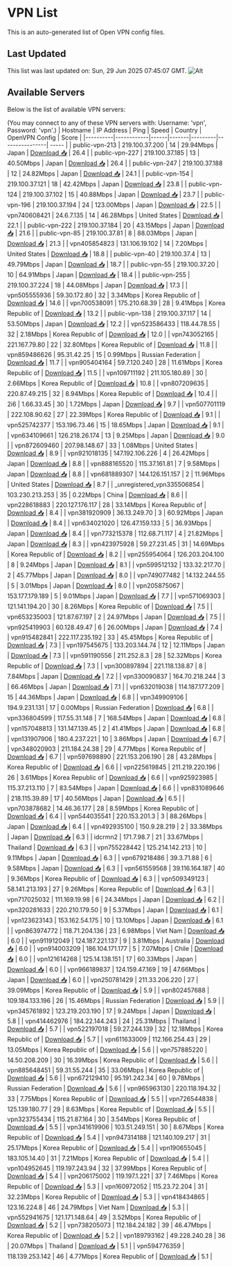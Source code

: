 # VPN List

This is an auto-generated list of Open VPN config files.

## Last Updated

This list was last updated on: Sun, 29 Jun 2025 07:45:07 GMT.
![Alt](https://repobeats.axiom.co/api/embed/186b98318ef1479477931607c1ad7d823f12451f.svg "Repobeats analytics image")

## Available Servers

Below is the list of available VPN servers:

(You may connect to any of these VPN servers with: Username: 'vpn', Password: 'vpn'.)
| Hostname | IP Address | Ping | Speed | Country | OpenVPN Config | Score |
|----------|------------|------|-------|---------|----------------| ----- |
| public-vpn-213 | 219.100.37.200 | 14 | 29.94Mbps | Japan | [Download 📥](./configs/server_0_JP.ovpn) | 26.4 |
| public-vpn-227 | 219.100.37.185 | 13 | 40.50Mbps | Japan | [Download 📥](./configs/server_1_JP.ovpn) | 26.4 |
| public-vpn-247 | 219.100.37.188 | 12 | 24.82Mbps | Japan | [Download 📥](./configs/server_2_JP.ovpn) | 24.1 |
| public-vpn-154 | 219.100.37.121 | 18 | 42.42Mbps | Japan | [Download 📥](./configs/server_3_JP.ovpn) | 23.8 |
| public-vpn-124 | 219.100.37.102 | 15 | 40.88Mbps | Japan | [Download 📥](./configs/server_4_JP.ovpn) | 23.7 |
| public-vpn-196 | 219.100.37.194 | 24 | 123.00Mbps | Japan | [Download 📥](./configs/server_5_JP.ovpn) | 22.5 |
| vpn740608421 | 24.6.7.135 | 14 | 46.28Mbps | United States | [Download 📥](./configs/server_6_US.ovpn) | 22.1 |
| public-vpn-222 | 219.100.37.184 | 20 | 43.15Mbps | Japan | [Download 📥](./configs/server_7_JP.ovpn) | 21.6 |
| public-vpn-85 | 219.100.37.81 | 8 | 88.03Mbps | Japan | [Download 📥](./configs/server_8_JP.ovpn) | 21.3 |
| vpn405854823 | 131.106.19.102 | 14 | 7.20Mbps | United States | [Download 📥](./configs/server_9_US.ovpn) | 18.8 |
| public-vpn-40 | 219.100.37.4 | 13 | 49.79Mbps | Japan | [Download 📥](./configs/server_10_JP.ovpn) | 18.7 |
| public-vpn-55 | 219.100.37.20 | 10 | 64.91Mbps | Japan | [Download 📥](./configs/server_11_JP.ovpn) | 18.4 |
| public-vpn-255 | 219.100.37.224 | 18 | 44.08Mbps | Japan | [Download 📥](./configs/server_12_JP.ovpn) | 17.3 |
| vpn505555936 | 59.30.172.80 | 32 | 3.34Mbps | Korea Republic of | [Download 📥](./configs/server_13_KR.ovpn) | 14.6 |
| vpn700538091 | 175.210.68.39 | 28 | 9.41Mbps | Korea Republic of | [Download 📥](./configs/server_14_KR.ovpn) | 13.2 |
| public-vpn-138 | 219.100.37.117 | 14 | 53.50Mbps | Japan | [Download 📥](./configs/server_15_JP.ovpn) | 12.2 |
| vpn523586433 | 118.44.78.55 | 32 | 2.18Mbps | Korea Republic of | [Download 📥](./configs/server_16_KR.ovpn) | 12.0 |
| vpn743052165 | 221.167.79.80 | 22 | 32.80Mbps | Korea Republic of | [Download 📥](./configs/server_17_KR.ovpn) | 11.8 |
| vpn859486626 | 95.31.42.25 | 15 | 0.99Mbps | Russian Federation | [Download 📥](./configs/server_18_RU.ovpn) | 11.7 |
| vpn905404164 | 59.7.120.240 | 28 | 11.61Mbps | Korea Republic of | [Download 📥](./configs/server_19_KR.ovpn) | 11.5 |
| vpn109711192 | 211.105.180.89 | 30 | 2.66Mbps | Korea Republic of | [Download 📥](./configs/server_20_KR.ovpn) | 10.8 |
| vpn807209635 | 220.87.49.215 | 32 | 8.94Mbps | Korea Republic of | [Download 📥](./configs/server_21_KR.ovpn) | 10.4 |
| 2i6 | 1.66.33.45 | 30 | 1.72Mbps | Japan | [Download 📥](./configs/server_22_JP.ovpn) | 9.7 |
| vpn507701119 | 222.108.90.62 | 27 | 22.39Mbps | Korea Republic of | [Download 📥](./configs/server_23_KR.ovpn) | 9.1 |
| vpn525742377 | 153.196.73.46 | 15 | 18.65Mbps | Japan | [Download 📥](./configs/server_24_JP.ovpn) | 9.1 |
| vpn634109661 | 126.218.26.174 | 13 | 9.25Mbps | Japan | [Download 📥](./configs/server_25_JP.ovpn) | 9.0 |
| vpn872609460 | 207.98.148.67 | 33 | 1.08Mbps | United States | [Download 📥](./configs/server_26_US.ovpn) | 8.9 |
| vpn921018135 | 147.192.106.226 | 4 | 26.42Mbps | Japan | [Download 📥](./configs/server_27_JP.ovpn) | 8.8 |
| vpn888165520 | 115.37.161.81 | 7 | 9.58Mbps | Japan | [Download 📥](./configs/server_28_JP.ovpn) | 8.8 |
| vpn681889307 | 144.126.151.157 | 2 | 11.96Mbps | United States | [Download 📥](./configs/server_29_US.ovpn) | 8.7 |
| _unregistered_vpn335506854 | 103.230.213.253 | 35 | 0.22Mbps | China | [Download 📥](./configs/server_30_CN.ovpn) | 8.6 |
| vpn228618883 | 220.127.176.117 | 28 | 33.14Mbps | Korea Republic of | [Download 📥](./configs/server_31_KR.ovpn) | 8.4 |
| vpn381920909 | 36.13.249.70 | 3 | 60.92Mbps | Japan | [Download 📥](./configs/server_32_JP.ovpn) | 8.4 |
| vpn634021020 | 126.47.159.133 | 5 | 36.93Mbps | Japan | [Download 📥](./configs/server_33_JP.ovpn) | 8.4 |
| vpn773215378 | 112.68.71.117 | 4 | 21.82Mbps | Japan | [Download 📥](./configs/server_34_JP.ovpn) | 8.3 |
| vpn423975928 | 59.27.231.45 | 31 | 14.69Mbps | Korea Republic of | [Download 📥](./configs/server_35_KR.ovpn) | 8.2 |
| vpn255954064 | 126.203.204.100 | 8 | 9.24Mbps | Japan | [Download 📥](./configs/server_36_JP.ovpn) | 8.1 |
| vpn599512132 | 133.32.217.70 | 2 | 45.77Mbps | Japan | [Download 📥](./configs/server_37_JP.ovpn) | 8.0 |
| vpn749077482 | 14.132.244.55 | 5 | 3.01Mbps | Japan | [Download 📥](./configs/server_38_JP.ovpn) | 8.0 |
| vpn205875067 | 153.177.179.189 | 5 | 9.01Mbps | Japan | [Download 📥](./configs/server_39_JP.ovpn) | 7.7 |
| vpn571069303 | 121.141.194.20 | 30 | 8.26Mbps | Korea Republic of | [Download 📥](./configs/server_40_KR.ovpn) | 7.5 |
| vpn653235003 | 121.87.67.197 | 2 | 24.97Mbps | Japan | [Download 📥](./configs/server_41_JP.ovpn) | 7.5 |
| vpn925419903 | 60.128.49.47 | 6 | 26.00Mbps | Japan | [Download 📥](./configs/server_42_JP.ovpn) | 7.4 |
| vpn915482841 | 222.117.235.192 | 33 | 45.45Mbps | Korea Republic of | [Download 📥](./configs/server_43_KR.ovpn) | 7.3 |
| vpn197545675 | 133.203.144.74 | 12 | 12.11Mbps | Japan | [Download 📥](./configs/server_44_JP.ovpn) | 7.3 |
| vpn591190556 | 211.252.8.3 | 28 | 52.32Mbps | Korea Republic of | [Download 📥](./configs/server_45_KR.ovpn) | 7.3 |
| vpn300897894 | 221.118.138.87 | 8 | 7.84Mbps | Japan | [Download 📥](./configs/server_46_JP.ovpn) | 7.2 |
| vpn330090837 | 164.70.218.244 | 3 | 66.46Mbps | Japan | [Download 📥](./configs/server_47_JP.ovpn) | 7.1 |
| vpn632019038 | 114.187.177.209 | 15 | 44.36Mbps | Japan | [Download 📥](./configs/server_48_JP.ovpn) | 6.8 |
| vpn349909106 | 194.9.231.131 | 17 | 0.00Mbps | Russian Federation | [Download 📥](./configs/server_49_RU.ovpn) | 6.8 |
| vpn336804599 | 117.55.31.148 | 7 | 168.54Mbps | Japan | [Download 📥](./configs/server_50_JP.ovpn) | 6.8 |
| vpn157048813 | 131.147.139.45 | 2 | 41.41Mbps | Japan | [Download 📥](./configs/server_51_JP.ovpn) | 6.8 |
| vpn131907906 | 180.4.237.221 | 10 | 3.86Mbps | Japan | [Download 📥](./configs/server_52_JP.ovpn) | 6.7 |
| vpn348020903 | 211.184.24.38 | 29 | 4.77Mbps | Korea Republic of | [Download 📥](./configs/server_53_KR.ovpn) | 6.7 |
| vpn597698890 | 221.153.206.190 | 28 | 43.28Mbps | Korea Republic of | [Download 📥](./configs/server_54_KR.ovpn) | 6.6 |
| vpn225619845 | 211.219.220.196 | 26 | 3.61Mbps | Korea Republic of | [Download 📥](./configs/server_55_KR.ovpn) | 6.6 |
| vpn925923985 | 115.37.213.110 | 7 | 83.54Mbps | Japan | [Download 📥](./configs/server_56_JP.ovpn) | 6.6 |
| vpn831089646 | 218.115.39.89 | 17 | 40.56Mbps | Japan | [Download 📥](./configs/server_57_JP.ovpn) | 6.5 |
| vpn703878682 | 14.46.36.177 | 28 | 8.59Mbps | Korea Republic of | [Download 📥](./configs/server_58_KR.ovpn) | 6.4 |
| vpn544035541 | 220.153.201.3 | 3 | 88.26Mbps | Japan | [Download 📥](./configs/server_59_JP.ovpn) | 6.4 |
| vpn492935100 | 150.9.28.219 | 2 | 33.38Mbps | Japan | [Download 📥](./configs/server_60_JP.ovpn) | 6.3 |
| idcrmn2 | 171.7.98.7 | 21 | 33.67Mbps | Thailand | [Download 📥](./configs/server_61_TH.ovpn) | 6.3 |
| vpn755228442 | 125.214.142.213 | 10 | 9.11Mbps | Japan | [Download 📥](./configs/server_62_JP.ovpn) | 6.3 |
| vpn679218486 | 39.3.71.88 | 6 | 9.58Mbps | Japan | [Download 📥](./configs/server_63_JP.ovpn) | 6.3 |
| vpn561559568 | 39.116.164.187 | 40 | 9.36Mbps | Korea Republic of | [Download 📥](./configs/server_64_KR.ovpn) | 6.3 |
| vpn509349123 | 58.141.213.193 | 27 | 9.26Mbps | Korea Republic of | [Download 📥](./configs/server_65_KR.ovpn) | 6.3 |
| vpn717025032 | 111.169.19.98 | 6 | 24.34Mbps | Japan | [Download 📥](./configs/server_66_JP.ovpn) | 6.2 |
| vpn320281633 | 220.210.179.50 | 9 | 5.37Mbps | Japan | [Download 📥](./configs/server_67_JP.ovpn) | 6.1 |
| vpn123623143 | 153.162.54.175 | 10 | 13.10Mbps | Japan | [Download 📥](./configs/server_68_JP.ovpn) | 6.1 |
| vpn863974772 | 118.71.204.136 | 23 | 6.98Mbps | Viet Nam | [Download 📥](./configs/server_69_VN.ovpn) | 6.0 |
| vpn911912049 | 124.187.221.137 | 9 | 3.81Mbps | Australia | [Download 📥](./configs/server_70_AU.ovpn) | 6.0 |
| vpn914003209 | 186.104.171.177 | 5 | 7.07Mbps | Chile | [Download 📥](./configs/server_71_CL.ovpn) | 6.0 |
| vpn121614268 | 125.14.138.151 | 17 | 60.33Mbps | Japan | [Download 📥](./configs/server_72_JP.ovpn) | 6.0 |
| vpn966189837 | 124.159.47.169 | 19 | 47.66Mbps | Japan | [Download 📥](./configs/server_73_JP.ovpn) | 6.0 |
| vpn250781429 | 211.33.206.220 | 27 | 39.09Mbps | Korea Republic of | [Download 📥](./configs/server_74_KR.ovpn) | 5.9 |
| vpn802457688 | 109.184.133.196 | 26 | 15.46Mbps | Russian Federation | [Download 📥](./configs/server_75_RU.ovpn) | 5.9 |
| vpn345761892 | 123.219.203.190 | 17 | 9.24Mbps | Japan | [Download 📥](./configs/server_76_JP.ovpn) | 5.8 |
| vpn414462976 | 184.22.144.243 | 24 | 25.31Mbps | Thailand | [Download 📥](./configs/server_77_TH.ovpn) | 5.7 |
| vpn522197018 | 59.27.244.139 | 32 | 12.18Mbps | Korea Republic of | [Download 📥](./configs/server_78_KR.ovpn) | 5.7 |
| vpn611633009 | 112.166.254.43 | 29 | 13.05Mbps | Korea Republic of | [Download 📥](./configs/server_79_KR.ovpn) | 5.6 |
| vpn757885220 | 14.50.208.209 | 30 | 16.39Mbps | Korea Republic of | [Download 📥](./configs/server_80_KR.ovpn) | 5.6 |
| vpn885648451 | 59.31.55.244 | 35 | 33.06Mbps | Korea Republic of | [Download 📥](./configs/server_81_KR.ovpn) | 5.6 |
| vpn672129410 | 95.191.242.34 | 60 | 9.78Mbps | Russian Federation | [Download 📥](./configs/server_82_RU.ovpn) | 5.6 |
| vpn965963130 | 220.118.194.32 | 33 | 7.75Mbps | Korea Republic of | [Download 📥](./configs/server_83_KR.ovpn) | 5.5 |
| vpn726544838 | 125.139.180.77 | 29 | 8.63Mbps | Korea Republic of | [Download 📥](./configs/server_84_KR.ovpn) | 5.5 |
| vpn323755434 | 115.21.87.164 | 30 | 3.54Mbps | Korea Republic of | [Download 📥](./configs/server_85_KR.ovpn) | 5.5 |
| vpn341619906 | 103.51.249.151 | 30 | 8.67Mbps | Korea Republic of | [Download 📥](./configs/server_86_KR.ovpn) | 5.4 |
| vpn947314188 | 121.140.109.217 | 31 | 25.17Mbps | Korea Republic of | [Download 📥](./configs/server_87_KR.ovpn) | 5.4 |
| vpn190655045 | 183.105.14.40 | 31 | 7.21Mbps | Korea Republic of | [Download 📥](./configs/server_88_KR.ovpn) | 5.4 |
| vpn104952645 | 119.197.243.94 | 32 | 37.99Mbps | Korea Republic of | [Download 📥](./configs/server_89_KR.ovpn) | 5.4 |
| vpn206175002 | 119.197.1.221 | 37 | 7.46Mbps | Korea Republic of | [Download 📥](./configs/server_90_KR.ovpn) | 5.3 |
| vpn160972052 | 115.23.72.204 | 31 | 32.23Mbps | Korea Republic of | [Download 📥](./configs/server_91_KR.ovpn) | 5.3 |
| vpn418434865 | 123.16.224.8 | 46 | 24.79Mbps | Viet Nam | [Download 📥](./configs/server_92_VN.ovpn) | 5.3 |
| vpn552941675 | 121.171.148.64 | 49 | 3.52Mbps | Korea Republic of | [Download 📥](./configs/server_93_KR.ovpn) | 5.2 |
| vpn738205073 | 112.184.24.182 | 39 | 46.47Mbps | Korea Republic of | [Download 📥](./configs/server_94_KR.ovpn) | 5.2 |
| vpn189793162 | 49.228.240.28 | 36 | 20.07Mbps | Thailand | [Download 📥](./configs/server_95_TH.ovpn) | 5.1 |
| vpn594776359 | 118.139.253.142 | 46 | 4.77Mbps | Korea Republic of | [Download 📥](./configs/server_96_KR.ovpn) | 5.1 |

